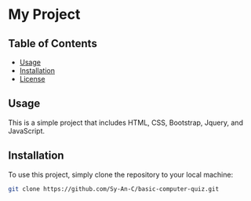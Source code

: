 # My Project

## Table of Contents
- [Usage](#usage)
- [Installation](#installation)
- [License](#license)

## Usage
This is a simple project that includes HTML, CSS, Bootstrap, Jquery, and JavaScript.

## Installation

To use this project, simply clone the repository to your local machine:

```bash
git clone https://github.com/Sy-An-C/basic-computer-quiz.git

